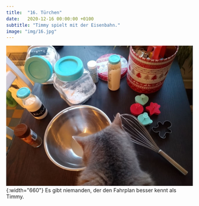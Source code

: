 ```yaml
---
title:  "16. Türchen"
date:   2020-12-16 00:00:00 +0100
subtitle: "Timmy spielt mit der Eisenbahn."
image: "img/16.jpg"
---
```


![Timmy](../img/16.jpg){:width="660"}
Es gibt niemanden, der den Fahrplan besser kennt als Timmy.